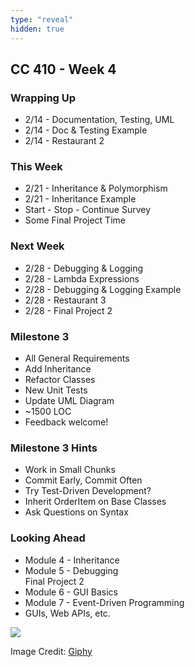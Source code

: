 ```yaml
---
type: "reveal"
hidden: true
---
```

<section>
	<h2>CC 410 - Week 4</h2>
</section>
<section>
	<h3>Wrapping Up</h3>
	<ul>
		<li>2/14 - Documentation, Testing, UML</li>
		<li>2/14 - Doc & Testing Example</li>
		<li>2/14 - Restaurant 2</li>
	</ul>
</section>
<section>
	<h3>This Week</h3>
	<ul>
		<li>2/21 - Inheritance & Polymorphism</li>
		<li>2/21 - Inheritance Example</li>
		<li>Start - Stop - Continue Survey</li>
		<li>Some Final Project Time</li>
	</ul>
</section>
<section>
	<h3>Next Week</h3>
	<ul>
		<li>2/28 - Debugging & Logging</li>
		<li>2/28 - Lambda Expressions</li>
		<li>2/28 - Debugging & Logging Example</li>
		<li>2/28 - Restaurant 3</li>
		<li>2/28 - Final Project 2</li>
	</ul>
</section>
<section>
	<h3>Milestone 3</h3>
	<ul>
		<li>All General Requirements</li>
		<li>Add Inheritance</li>
		<li>Refactor Classes</li>
		<li>New Unit Tests</li>
		<li>Update UML Diagram</li>
		<li>~1500 LOC</li>
		<li>Feedback welcome!</li>
	</ul>
</section>
<section>
	<h3>Milestone 3 Hints</h3>
	<ul>
		<li>Work in Small Chunks</li>
		<li>Commit Early, Commit Often</li>
		<li>Try Test-Driven Development?</li>
		<li>Inherit OrderItem on Base Classes</li>
		<li>Ask Questions on Syntax</li>
	</ul>
</section>
<section>
	<h3>Looking Ahead</h3>
	<ul>
		<li>Module 4 - Inheritance</li>
		<li>Module 5 - Debugging<br>Final Project 2</li>
		<li>Module 6 - GUI Basics</li>
		<li>Module 7 - Event-Driven Programming</li>
		<li>GUIs, Web APIs, etc.</li>
	</ul>
</section>
<section>
	<img class="plain stretch" src="https://media.giphy.com/media/l2Je5ZHiH0yQmhOi4/giphy.gif">
	<p class="imagecredit">Image Credit: <a href="https://giphy.com/gifs/season-11-the-simpsons-11x20-l2Je5ZHiH0yQmhOi4/links">Giphy</a></p>
</section>